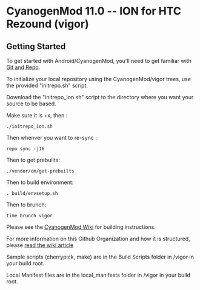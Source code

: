 CyanogenMod 11.0 -- ION for HTC Rezound (vigor)
===========

Getting Started
---------------

To get started with Android/CyanogenMod, you'll need to get
familiar with [Git and Repo](http://source.android.com/download/using-repo).

To initialize your local repository using the CyanogenMod/vigor trees, use the provided "initrepo.sh" script.

Download the "initrepo_ion.sh" script to the directory where you want your source to be based.  

Make sure it is +x, then :

    ./initrepo_ion.sh

Then whenver you want to re-sync :

    repo sync -j16

Then to get prebuilts:

    ./vendor/cm/get-prebuilts

Then to build environment:

    . build/envsetup.sh

Then to brunch:

    time brunch vigor

Please see the [CyanogenMod Wiki](http://wiki.cyanogenmod.org/) for building instructions.

For more information on this Github Organization and how it is structured, 
please [read the wiki article](http://wiki.cyanogenmod.org/index.php/Github_Organization)

Sample scripts (cherrypick, make) are in the Build Scripts folder in /vigor in your build root.

Local Manifest files are in the local_manifests folder in /vigor in your build root.
